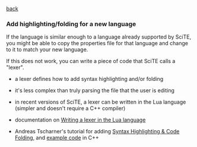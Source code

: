 
[back](api_files.md)

### Add highlighting/folding for a new language

If the language is similar enough to a language already supported by SciTE, you might be able to copy the properties file for that language and change to it to match your new language.

If this does not work, you can write a piece of code that SciTE calls a "lexer".

* a lexer defines how to add syntax highlighting and/or folding

* it's less complex than truly parsing the file that the user is editing

* in recent versions of SciTE, a lexer can be written in the Lua language (simpler and doesn't require a C++ compiler)

* documentation on [Writing a lexer in the Lua language](https://www.scintilla.org/ScriptLexer.html) 

* Andreas Tscharner's tutorial for adding [Syntax Highlighting & Code Folding](https://raw.githubusercontent.com/moltenjs/scite-files/master/files/files/api_files_new_lexer/newlexertutorial.pdf), and [example code](https://raw.githubusercontent.com/moltenjs/scite-files/master/files/files/api_files_new_lexer/newlexertutorialcode.tar.bz2) in C++

